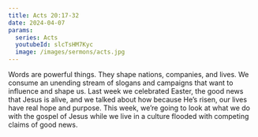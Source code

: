 ```yaml
---
title: Acts 20:17-32
date: 2024-04-07
params:
  series: Acts
  youtubeId: slcTsHM7Kyc
  image: /images/sermons/acts.jpg
---
```

Words are powerful things. They shape nations, companies, and lives. We consume an unending stream of slogans and campaigns that want to influence and shape us. Last week we celebrated Easter, the good news that Jesus is alive, and we talked about how because He’s risen, our lives have real hope and purpose. This week, we’re going to look at what we do with the gospel of Jesus while we live in a culture flooded with competing claims of good news.

